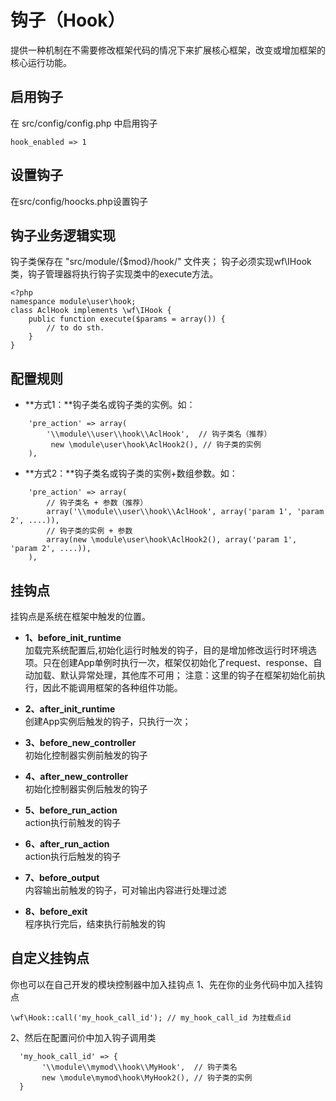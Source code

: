 钩子（Hook）
========================
提供一种机制在不需要修改框架代码的情况下来扩展核心框架，改变或增加框架的核心运行功能。

启用钩子
------------------
在 src/config/config.php 中启用钩子
```
hook_enabled => 1
```
设置钩子
------------------
在src/config/hoocks.php设置钩子

钩子业务逻辑实现
------------------
钩子类保存在 "src/module/{$mod}/hook/" 文件夹；
钩子必须实现wf\IHook类，钩子管理器将执行钩子实现类中的execute方法。
```
<?php
namespance module\user\hook;
class AclHook implements \wf\IHook {
    public function execute($params = array()) {
        // to do sth.
    }
}
```

配置规则
----------------
 * **方式1：**钩子类名或钩子类的实例。如：
```
    'pre_action' => array(
        '\\module\\user\\hook\\AclHook',  // 钩子类名（推荐）
         new \module\user\hook\AclHook2(), // 钩子类的实例
    ),
```

 * **方式2：**钩子类名或钩子类的实例+数组参数。如：
```
    'pre_action' => array(
        // 钩子类名 + 参数（推荐）
        array('\\module\\user\\hook\\AclHook', array('param 1', 'param 2', ....)), 
        // 钩子类的实例 + 参数
        array(new \module\user\hook\AclHook2(), array('param 1', 'param 2', ....)), 
    ),
```

挂钩点
------------------
挂钩点是系统在框架中触发的位置。
 
 * **1、before_init_runtime**   
   加载完系统配置后,初始化运行时触发的钩子，目的是增加修改运行时环境选项。只在创建App单例时执行一次，框架仅初始化了request、response、自动加载、默认异常处理，其他库不可用；
   注意：这里的钩子在框架初始化前执行，因此不能调用框架的各种组件功能。
   
 * **2、after_init_runtime**   
   创建App实例后触发的钩子，只执行一次； 

 * **3、before_new_controller**   
   初始化控制器实例前触发的钩子

 * **4、after_new_controller**   
   初始化控制器实例后触发的钩子

 * **5、before_run_action**   
   action执行前触发的钩子

 * **6、after_run_action**   
   action执行后触发的钩子

 * **7、before_output**   
   内容输出前触发的钩子，可对输出内容进行处理过滤

 * **8、before_exit**   
   程序执行完后，结束执行前触发的钩

自定义挂钩点
--------------
你也可以在自己开发的模块控制器中加入挂钩点
1、先在你的业务代码中加入挂钩点
```
\wf\Hook::call('my_hook_call_id'); // my_hook_call_id 为挂载点id
```

2、然后在配置问价中加入钩子调用类
```
  'my_hook_call_id' => {
       '\\module\\mymod\\hook\\MyHook',  // 钩子类名
       new \module\mymod\hook\MyHook2(), // 钩子类的实例
  }
```